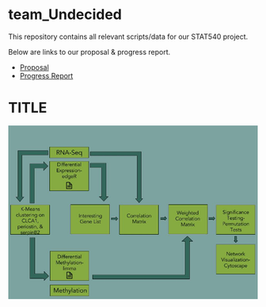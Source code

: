 # team_Undecided

This repository contains all relevant scripts/data for our STAT540 project. 

Below are links to our proposal & progress report. 
* [Proposal](https://github.com/STAT540-UBC/team_Undecided/blob/master/project_proposal.md)
* [Progress Report](https://github.com/STAT540-UBC/team_Undecided/blob/master/progress_report.md)

# TITLE

![pipeline](https://github.com/STAT540-UBC/team_Undecided/blob/master/teamUndecided_Pipeline.jpg "Pipeline")
